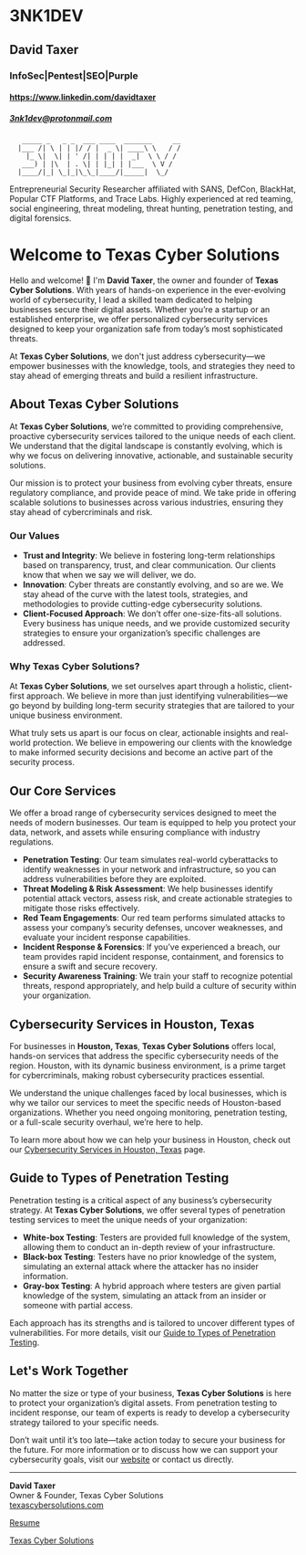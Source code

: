 # 3NK1DEV
## David Taxer
### InfoSec|Pentest|SEO|Purple
#### https://www.linkedin.com/davidtaxer
##### 3nk1dev@protonmail.com
```                                          
   _____ _   _ _  ___ ____  _______     __
  |___ /| \ | | |/ / |  _ \| ____\ \   / /
    |_ \|  \| | ' /| | | | |  _|  \ \ / / 
   ___) | |\  | . \| | |_| | |___  \ V /  
  |____/|_| \_|_|\_\_|____/|_____|  \_/   
```                                       
Entrepreneurial Security Researcher affiliated with SANS, DefCon, BlackHat, Popular CTF Platforms, and Trace Labs. Highly experienced at red teaming, social engineering, threat modeling, threat hunting, penetration testing, and digital forensics.

# Welcome to Texas Cyber Solutions

Hello and welcome! 👋 I'm **David Taxer**, the owner and founder of **Texas Cyber Solutions**. With years of hands-on experience in the ever-evolving world of cybersecurity, I lead a skilled team dedicated to helping businesses secure their digital assets. Whether you’re a startup or an established enterprise, we offer personalized cybersecurity services designed to keep your organization safe from today’s most sophisticated threats.

At **Texas Cyber Solutions**, we don't just address cybersecurity—we empower businesses with the knowledge, tools, and strategies they need to stay ahead of emerging threats and build a resilient infrastructure.

## About Texas Cyber Solutions

At **Texas Cyber Solutions**, we’re committed to providing comprehensive, proactive cybersecurity services tailored to the unique needs of each client. We understand that the digital landscape is constantly evolving, which is why we focus on delivering innovative, actionable, and sustainable security solutions.

Our mission is to protect your business from evolving cyber threats, ensure regulatory compliance, and provide peace of mind. We take pride in offering scalable solutions to businesses across various industries, ensuring they stay ahead of cybercriminals and risk.

### Our Values

- **Trust and Integrity**: We believe in fostering long-term relationships based on transparency, trust, and clear communication. Our clients know that when we say we will deliver, we do.
- **Innovation**: Cyber threats are constantly evolving, and so are we. We stay ahead of the curve with the latest tools, strategies, and methodologies to provide cutting-edge cybersecurity solutions.
- **Client-Focused Approach**: We don’t offer one-size-fits-all solutions. Every business has unique needs, and we provide customized security strategies to ensure your organization’s specific challenges are addressed.

### Why Texas Cyber Solutions?

At **Texas Cyber Solutions**, we set ourselves apart through a holistic, client-first approach. We believe in more than just identifying vulnerabilities—we go beyond by building long-term security strategies that are tailored to your unique business environment.

What truly sets us apart is our focus on clear, actionable insights and real-world protection. We believe in empowering our clients with the knowledge to make informed security decisions and become an active part of the security process.

## Our Core Services

We offer a broad range of cybersecurity services designed to meet the needs of modern businesses. Our team is equipped to help you protect your data, network, and assets while ensuring compliance with industry regulations.

- **Penetration Testing**: Our team simulates real-world cyberattacks to identify weaknesses in your network and infrastructure, so you can address vulnerabilities before they are exploited.
- **Threat Modeling & Risk Assessment**: We help businesses identify potential attack vectors, assess risk, and create actionable strategies to mitigate those risks effectively.
- **Red Team Engagements**: Our red team performs simulated attacks to assess your company’s security defenses, uncover weaknesses, and evaluate your incident response capabilities.
- **Incident Response & Forensics**: If you’ve experienced a breach, our team provides rapid incident response, containment, and forensics to ensure a swift and secure recovery.
- **Security Awareness Training**: We train your staff to recognize potential threats, respond appropriately, and help build a culture of security within your organization.

## Cybersecurity Services in Houston, Texas

For businesses in **Houston, Texas**, **Texas Cyber Solutions** offers local, hands-on services that address the specific cybersecurity needs of the region. Houston, with its dynamic business environment, is a prime target for cybercriminals, making robust cybersecurity practices essential.

We understand the unique challenges faced by local businesses, which is why we tailor our services to meet the specific needs of Houston-based organizations. Whether you need ongoing monitoring, penetration testing, or a full-scale security overhaul, we’re here to help.

To learn more about how we can help your business in Houston, check out our [Cybersecurity Services in Houston, Texas](https://www.texascybersolutions.com/cybersecurity-services-houston-texas/) page.

## Guide to Types of Penetration Testing

Penetration testing is a critical aspect of any business’s cybersecurity strategy. At **Texas Cyber Solutions**, we offer several types of penetration testing services to meet the unique needs of your organization:

- **White-box Testing**: Testers are provided full knowledge of the system, allowing them to conduct an in-depth review of your infrastructure.
- **Black-box Testing**: Testers have no prior knowledge of the system, simulating an external attack where the attacker has no insider information.
- **Gray-box Testing**: A hybrid approach where testers are given partial knowledge of the system, simulating an attack from an insider or someone with partial access.

Each approach has its strengths and is tailored to uncover different types of vulnerabilities. For more details, visit our [Guide to Types of Penetration Testing](https://www.texascybersolutions.com/guide-to-types-of-penetration-testing/).

## Let's Work Together

No matter the size or type of your business, **Texas Cyber Solutions** is here to protect your organization’s digital assets. From penetration testing to incident response, our team of experts is ready to develop a cybersecurity strategy tailored to your specific needs.

Don’t wait until it’s too late—take action today to secure your business for the future. For more information or to discuss how we can support your cybersecurity goals, visit our [website](https://texascybersolutions.com) or contact us directly.

---

**David Taxer**  
Owner & Founder, Texas Cyber Solutions  
[texascybersolutions.com](https://texascybersolutions.com)


[Resume](https://github.com/3nk1dev/Resume)

[Texas Cyber Solutions](https://www.texascybersolutions.com)
